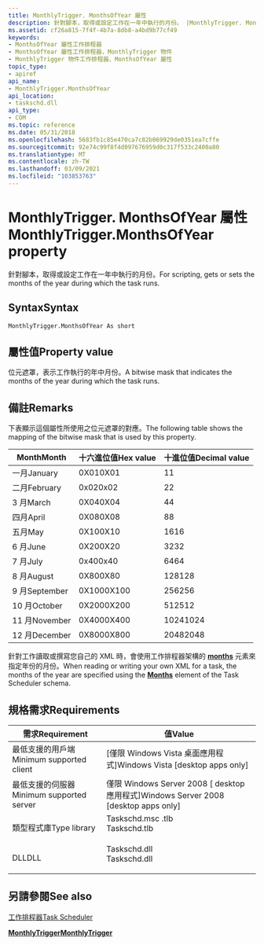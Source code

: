 ```yaml
---
title: MonthlyTrigger. MonthsOfYear 屬性
description: 針對腳本，取得或設定工作在一年中執行的月份。 |MonthlyTrigger. MonthsOfYear 屬性
ms.assetid: cf26a815-7f4f-4b7a-8db8-a4bd9b77cf49
keywords:
- MonthsOfYear 屬性工作排程器
- MonthsOfYear 屬性工作排程器，MonthlyTrigger 物件
- MonthlyTrigger 物件工作排程器、MonthsOfYear 屬性
topic_type:
- apiref
api_name:
- MonthlyTrigger.MonthsOfYear
api_location:
- taskschd.dll
api_type:
- COM
ms.topic: reference
ms.date: 05/31/2018
ms.openlocfilehash: 5683fb1c85e470ca7c82b069929de0351ea7cffe
ms.sourcegitcommit: 92e74c99f8f4d097676959d0c317f533c2400a80
ms.translationtype: MT
ms.contentlocale: zh-TW
ms.lasthandoff: 03/09/2021
ms.locfileid: "103853763"
---
```

# <a name="monthlytriggermonthsofyear-property"></a><span data-ttu-id="ac8cc-107">MonthlyTrigger. MonthsOfYear 屬性</span><span class="sxs-lookup"><span data-stu-id="ac8cc-107">MonthlyTrigger.MonthsOfYear property</span></span>

<span data-ttu-id="ac8cc-108">針對腳本，取得或設定工作在一年中執行的月份。</span><span class="sxs-lookup"><span data-stu-id="ac8cc-108">For scripting, gets or sets the months of the year during which the task runs.</span></span>

## <a name="syntax"></a><span data-ttu-id="ac8cc-109">Syntax</span><span class="sxs-lookup"><span data-stu-id="ac8cc-109">Syntax</span></span>


```VB
MonthlyTrigger.MonthsOfYear As short
```



## <a name="property-value"></a><span data-ttu-id="ac8cc-110">屬性值</span><span class="sxs-lookup"><span data-stu-id="ac8cc-110">Property value</span></span>

<span data-ttu-id="ac8cc-111">位元遮罩，表示工作執行的年中月份。</span><span class="sxs-lookup"><span data-stu-id="ac8cc-111">A bitwise mask that indicates the months of the year during which the task runs.</span></span>

## <a name="remarks"></a><span data-ttu-id="ac8cc-112">備註</span><span class="sxs-lookup"><span data-stu-id="ac8cc-112">Remarks</span></span>

<span data-ttu-id="ac8cc-113">下表顯示這個屬性所使用之位元遮罩的對應。</span><span class="sxs-lookup"><span data-stu-id="ac8cc-113">The following table shows the mapping of the bitwise mask that is used by this property.</span></span>



| <span data-ttu-id="ac8cc-114">Month</span><span class="sxs-lookup"><span data-stu-id="ac8cc-114">Month</span></span>     | <span data-ttu-id="ac8cc-115">十六進位值</span><span class="sxs-lookup"><span data-stu-id="ac8cc-115">Hex value</span></span> | <span data-ttu-id="ac8cc-116">十進位值</span><span class="sxs-lookup"><span data-stu-id="ac8cc-116">Decimal value</span></span> |
|-----------|-----------|---------------|
| <span data-ttu-id="ac8cc-117">一月</span><span class="sxs-lookup"><span data-stu-id="ac8cc-117">January</span></span>   | <span data-ttu-id="ac8cc-118">0X01</span><span class="sxs-lookup"><span data-stu-id="ac8cc-118">0X01</span></span>      | <span data-ttu-id="ac8cc-119">1</span><span class="sxs-lookup"><span data-stu-id="ac8cc-119">1</span></span>             |
| <span data-ttu-id="ac8cc-120">二月</span><span class="sxs-lookup"><span data-stu-id="ac8cc-120">February</span></span>  | <span data-ttu-id="ac8cc-121">0x02</span><span class="sxs-lookup"><span data-stu-id="ac8cc-121">0x02</span></span>      | <span data-ttu-id="ac8cc-122">2</span><span class="sxs-lookup"><span data-stu-id="ac8cc-122">2</span></span>             |
| <span data-ttu-id="ac8cc-123">3 月</span><span class="sxs-lookup"><span data-stu-id="ac8cc-123">March</span></span>     | <span data-ttu-id="ac8cc-124">0X04</span><span class="sxs-lookup"><span data-stu-id="ac8cc-124">0X04</span></span>      | <span data-ttu-id="ac8cc-125">4</span><span class="sxs-lookup"><span data-stu-id="ac8cc-125">4</span></span>             |
| <span data-ttu-id="ac8cc-126">四月</span><span class="sxs-lookup"><span data-stu-id="ac8cc-126">April</span></span>     | <span data-ttu-id="ac8cc-127">0X08</span><span class="sxs-lookup"><span data-stu-id="ac8cc-127">0X08</span></span>      | <span data-ttu-id="ac8cc-128">8</span><span class="sxs-lookup"><span data-stu-id="ac8cc-128">8</span></span>             |
| <span data-ttu-id="ac8cc-129">五月</span><span class="sxs-lookup"><span data-stu-id="ac8cc-129">May</span></span>       | <span data-ttu-id="ac8cc-130">0X10</span><span class="sxs-lookup"><span data-stu-id="ac8cc-130">0X10</span></span>      | <span data-ttu-id="ac8cc-131">16</span><span class="sxs-lookup"><span data-stu-id="ac8cc-131">16</span></span>            |
| <span data-ttu-id="ac8cc-132">6 月</span><span class="sxs-lookup"><span data-stu-id="ac8cc-132">June</span></span>      | <span data-ttu-id="ac8cc-133">0X20</span><span class="sxs-lookup"><span data-stu-id="ac8cc-133">0X20</span></span>      | <span data-ttu-id="ac8cc-134">32</span><span class="sxs-lookup"><span data-stu-id="ac8cc-134">32</span></span>            |
| <span data-ttu-id="ac8cc-135">7 月</span><span class="sxs-lookup"><span data-stu-id="ac8cc-135">July</span></span>      | <span data-ttu-id="ac8cc-136">0x40</span><span class="sxs-lookup"><span data-stu-id="ac8cc-136">0x40</span></span>      | <span data-ttu-id="ac8cc-137">64</span><span class="sxs-lookup"><span data-stu-id="ac8cc-137">64</span></span>            |
| <span data-ttu-id="ac8cc-138">8 月</span><span class="sxs-lookup"><span data-stu-id="ac8cc-138">August</span></span>    | <span data-ttu-id="ac8cc-139">0X80</span><span class="sxs-lookup"><span data-stu-id="ac8cc-139">0X80</span></span>      | <span data-ttu-id="ac8cc-140">128</span><span class="sxs-lookup"><span data-stu-id="ac8cc-140">128</span></span>           |
| <span data-ttu-id="ac8cc-141">9 月</span><span class="sxs-lookup"><span data-stu-id="ac8cc-141">September</span></span> | <span data-ttu-id="ac8cc-142">0X100</span><span class="sxs-lookup"><span data-stu-id="ac8cc-142">0X100</span></span>     | <span data-ttu-id="ac8cc-143">256</span><span class="sxs-lookup"><span data-stu-id="ac8cc-143">256</span></span>           |
| <span data-ttu-id="ac8cc-144">10 月</span><span class="sxs-lookup"><span data-stu-id="ac8cc-144">October</span></span>   | <span data-ttu-id="ac8cc-145">0X200</span><span class="sxs-lookup"><span data-stu-id="ac8cc-145">0X200</span></span>     | <span data-ttu-id="ac8cc-146">512</span><span class="sxs-lookup"><span data-stu-id="ac8cc-146">512</span></span>           |
| <span data-ttu-id="ac8cc-147">11 月</span><span class="sxs-lookup"><span data-stu-id="ac8cc-147">November</span></span>  | <span data-ttu-id="ac8cc-148">0X400</span><span class="sxs-lookup"><span data-stu-id="ac8cc-148">0X400</span></span>     | <span data-ttu-id="ac8cc-149">1024</span><span class="sxs-lookup"><span data-stu-id="ac8cc-149">1024</span></span>          |
| <span data-ttu-id="ac8cc-150">12 月</span><span class="sxs-lookup"><span data-stu-id="ac8cc-150">December</span></span>  | <span data-ttu-id="ac8cc-151">0X800</span><span class="sxs-lookup"><span data-stu-id="ac8cc-151">0X800</span></span>     | <span data-ttu-id="ac8cc-152">2048</span><span class="sxs-lookup"><span data-stu-id="ac8cc-152">2048</span></span>          |



 

<span data-ttu-id="ac8cc-153">針對工作讀取或撰寫您自己的 XML 時，會使用工作排程器架構的 [**months**](taskschedulerschema-months-monthlyscheduletype-element.md) 元素來指定年份的月份。</span><span class="sxs-lookup"><span data-stu-id="ac8cc-153">When reading or writing your own XML for a task, the months of the year are specified using the [**Months**](taskschedulerschema-months-monthlyscheduletype-element.md) element of the Task Scheduler schema.</span></span>

## <a name="requirements"></a><span data-ttu-id="ac8cc-154">規格需求</span><span class="sxs-lookup"><span data-stu-id="ac8cc-154">Requirements</span></span>



| <span data-ttu-id="ac8cc-155">需求</span><span class="sxs-lookup"><span data-stu-id="ac8cc-155">Requirement</span></span> | <span data-ttu-id="ac8cc-156">值</span><span class="sxs-lookup"><span data-stu-id="ac8cc-156">Value</span></span> |
|-------------------------------------|-----------------------------------------------------------------------------------------|
| <span data-ttu-id="ac8cc-157">最低支援的用戶端</span><span class="sxs-lookup"><span data-stu-id="ac8cc-157">Minimum supported client</span></span><br/> | <span data-ttu-id="ac8cc-158">\[僅限 Windows Vista 桌面應用程式\]</span><span class="sxs-lookup"><span data-stu-id="ac8cc-158">Windows Vista \[desktop apps only\]</span></span><br/>                                          |
| <span data-ttu-id="ac8cc-159">最低支援的伺服器</span><span class="sxs-lookup"><span data-stu-id="ac8cc-159">Minimum supported server</span></span><br/> | <span data-ttu-id="ac8cc-160">僅限 Windows Server 2008 \[ desktop 應用程式\]</span><span class="sxs-lookup"><span data-stu-id="ac8cc-160">Windows Server 2008 \[desktop apps only\]</span></span><br/>                                    |
| <span data-ttu-id="ac8cc-161">類型程式庫</span><span class="sxs-lookup"><span data-stu-id="ac8cc-161">Type library</span></span><br/>             | <dl> <span data-ttu-id="ac8cc-162"><dt>Taskschd.msc .tlb</dt></span><span class="sxs-lookup"><span data-stu-id="ac8cc-162"><dt>Taskschd.tlb</dt></span></span> </dl> |
| <span data-ttu-id="ac8cc-163">DLL</span><span class="sxs-lookup"><span data-stu-id="ac8cc-163">DLL</span></span><br/>                      | <dl> <span data-ttu-id="ac8cc-164"><dt>Taskschd.dll</dt></span><span class="sxs-lookup"><span data-stu-id="ac8cc-164"><dt>Taskschd.dll</dt></span></span> </dl> |



## <a name="see-also"></a><span data-ttu-id="ac8cc-165">另請參閱</span><span class="sxs-lookup"><span data-stu-id="ac8cc-165">See also</span></span>

<dl> <dt>

[<span data-ttu-id="ac8cc-166">工作排程器</span><span class="sxs-lookup"><span data-stu-id="ac8cc-166">Task Scheduler</span></span>](task-scheduler-start-page.md)
</dt> <dt>

[<span data-ttu-id="ac8cc-167">**MonthlyTrigger**</span><span class="sxs-lookup"><span data-stu-id="ac8cc-167">**MonthlyTrigger**</span></span>](monthlytrigger.md)
</dt> </dl>

 

 





